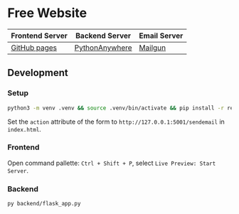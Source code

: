 # Free Website

| Frontend Server                           | Backend Server                                                         | Email Server                        |
| ----------------------------------------- | ---------------------------------------------------------------------- | ----------------------------------- |
| [GitHub pages](https://pages.github.com/) | [PythonAnywhere](https://www.pythonanywhere.com/user/thrivingproject/) | [Mailgun](https://www.mailgun.com/) |

## Development

### Setup

```bash
python3 -m venv .venv && source .venv/bin/activate && pip install -r requirements.txt
```

Set the `action` attribute of the form to `http://127.0.0.1:5001/sendemail` in `index.html`.

### Frontend

Open command pallette: `Ctrl + Shift + P`, select `Live Preview: Start Server`.

### Backend

```bash
py backend/flask_app.py
```
